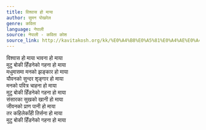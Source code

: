```yaml
---
title: विश्वास हो माया
author: सुमन पोखरेल
genre: कविता
language: नेपाली
source: नेपाली - कविता कोश
source_link: http://kavitakosh.org/kk/%E0%A4%B8%E0%A5%81%E0%A4%AE%E0%A4%A8_%E0%A4%AA%E0%A5%8B%E0%A4%96%E0%A4%B0%E0%A5%87%E0%A4%B2
---
```


विश्वास हो माया भावना हो माया  
मुटु बोकी हिँडनेको गहना हो माया  
मधुमासमा मनको झङ्कार हो माया  
यौवनको सुन्दर शृङ्गार हो माया  
मनको पवित्र चाहना हो माया  
मुटु बोकी हिँडनेको गहना हो माया  
संसारका सुखको खानी हो माया  
जीवनको प्राण पानी हो माया  
तर कहिलेकाँही तिर्सना हो माया  
मुटु बोकी हिँडनेको गहना हो माया
